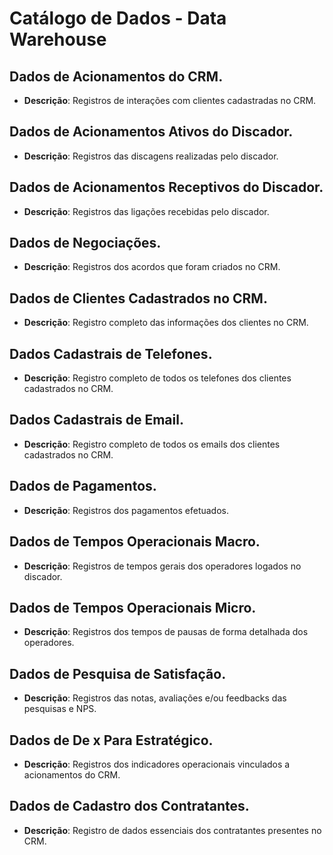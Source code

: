# Catálogo de Dados - Data Warehouse

## Dados de Acionamentos do CRM.
- **Descrição**: Registros de interações com clientes cadastradas no CRM.

## Dados de Acionamentos Ativos do Discador.
- **Descrição**: Registros das discagens realizadas pelo discador.

## Dados de Acionamentos Receptivos do Discador.
- **Descrição**: Registros das ligações recebidas pelo discador.

## Dados de Negociações.
- **Descrição**: Registros dos acordos que foram criados no CRM.

## Dados de Clientes Cadastrados no CRM.
- **Descrição**: Registro completo das informações dos clientes no CRM.

## Dados Cadastrais de Telefones.
- **Descrição**: Registro completo de todos os telefones dos clientes cadastrados no CRM.

## Dados Cadastrais de Email.
- **Descrição**: Registro completo de todos os emails dos clientes cadastrados no CRM.

## Dados de Pagamentos.
- **Descrição**: Registros dos pagamentos efetuados.

## Dados de Tempos Operacionais Macro.
- **Descrição**: Registros de tempos gerais dos operadores logados no discador.

## Dados de Tempos Operacionais Micro.
- **Descrição**: Registros dos tempos de pausas de forma detalhada dos operadores.

## Dados de Pesquisa de Satisfação.
- **Descrição**: Registros das notas, avaliações e/ou feedbacks das pesquisas e NPS.

## Dados de De x Para Estratégico.
- **Descrição**: Registros dos indicadores operacionais vinculados a acionamentos do CRM.

## Dados de Cadastro dos Contratantes.
- **Descrição**: Registro de dados essenciais dos contratantes presentes no CRM.
